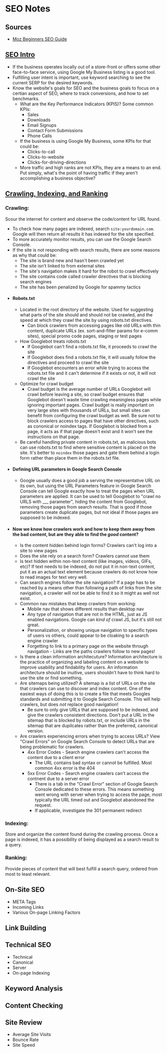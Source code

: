 # SEO Notes

## Sources 
- [Moz Beginners SEO Guide](https://moz.com/beginners-guide-to-seo)

## [SEO Intro](https://moz.com/beginners-guide-to-seo/why-search-engine-marketing-is-necessary)
  - If the business operates locally out of a store-front or offers some other face-to-face service, using Google My Business listing is a good tool. 
  - Fulfilling user intent is important, use keyword searching to see the current SERP for the desired keywords.
  - Know the website's goals for SEO and the business goals to focus on a certian aspect of SEO, where to track conversions, and how to set benchmarks. 
    - What are the Key Performance Indicators (KPIS)? Some common KPIs:
      - Sales
      - Downloads
      - Email Signups
      - Contact Form Submissions
      - Phone Calls
    - If the business is using Google My Business, some KPIs for that could be:
      - Clicks-to-call
      - Clicks-to-website
      - Clicks-for-driving-directions
    - More traffic and high ranks are not KPIs, they are a means to an end. Put simply, what's the point of having traffic if they aren't accomplishing a business objective?

## [Crawling, Indexing, and Ranking](https://moz.com/beginners-guide-to-seo/how-search-engines-operate)
  ### Crawling: 
  Scour the internet for content and observe the code/content for URL found.

  - To check how many pages are indexed, search `site:yourdomain.com`. Google will then return all results it has indexed for the site specified.
  - To more accurately monitor results, you can use the Google Search Console. 
  - If the site is not responding with search results, there are some reasons as why that could be:
    - The site is brand new and hasn't been crawled yet
    - The site isn't linked to from external sites
    - The site's navigation makes it hard for the robot to crawl effectively
    - The site contains code called crawler directives that is blocking search engines
    - The site has been penalized by Google for spammy tactics
  - #### Robots.txt
    - Located in the root directory of the website. Used for suggesting what parts of the site should and should not be crawled, and the speed at which they crawl the site by using robots.txt directives. 
      - Can block crawlers from accessing pages like old URLs with thin content, duplicate URLs (ex. sort-and-filter params for e-comm sites), special promo code pages, staging or test pages
    - How Googlebot treats robots.txt
      - If Googlebot can't find a robots.txt file, it proceeds to crawl the site
      - If Googlebot does find a robots.txt file, it will usually follow the directives and proceed to crawl the site
      - If Googlebot encounters an error while trying to access the robots.txt file and it can't determine if it exists or not, it will not crawl the site
    - Optimize for crawl budget
      - Crawl budget is the average number of URLs Googlebot will crawl before leaving a site, so crawl budget ensures that Googlebot doesn't waste time crawling meaningless pages while ignoring important pages. Crawl budget is really important on very large sites with thousands of URLs, but small sites can benefit from configuring the crawl budget as well. Be sure not to block crawlers access to pages that have other directives, such as cononical or noindex tags. If Googlebot is blocked from a page, it acts as if that page doesn't exist and it won't see the instructions on that page. 
    - Be careful handling private content in robots.txt, as malicious bots can use robots.txt to find where sensitive content is placed on the site. It's better to `noindex` those pages and gate them behind a login form rather than place them in the robots.txt file. 
  - #### Defining URL parameters in Google Search Console
    - Google usually does a good job a serving the representative URL on its own, but using the URL Parameters feature in Google Search Console can tell Google exactly how to treat the pages when URL parameters are applied. It can be used to tell Googlebot to "crawl no URLS with ___ parameter", hiding the content from Googlebot, removing those pages from search results. That is good if those parameters create duplicate pages, but not ideal if those pages are supposed to be indexed. 
  - #### Now we know how crawlers work and how to keep them away from the bad content, but are they able to find the *good* content?
    - Is the content hidden behind login forms? Crawlers can't log into a site to view pages
    - Does the site rely on a search form? Crawlers cannot use them
    - Is text hidden within non-text content (like images, videos, GIFs, etc)? If text needs to be indexed, do not put it in non-text content, put it as an actual text element because crawlers do not know how to read images for text very well. 
    - Can search engines follow the site navigation? If a page has to be reached by a means other than following a path of links from the site navigation, a crawler will not be able to find it so it might as well not exist.
    - Common nav mistakes that keep crawlers from working:
      - Mobile nav that shows different results than desktop nav
      - Any type of navigation that are not in the HTML, just as JS enabled navigations. Google can *kind of* crawl JS, but it's still not great. 
      - Personalization, or showing unique navigation to specific types of users vs others, could appear to be cloaking to a search engine crawler 
      -  Forgetting to link to a primary page on the website through navigation - Links are the paths crawlers follow to new pages! 
    - Is there a clean information architecuture? Information architecture is the practice of organizing and labeling content on a website to improve usability and findability for users. An information architecture should be inuitive, users shouldn't have to think hard to use the site or find something.
    - Are sitemaps being utilized? A sitemap is a list of URLs on the site that crawlers can use to discover and index content. One of the easiest ways of doing this is to create a file that meets Googles standards and submitting it to Google Search Console. This will help crawlers, but does *not* replace good navigation! 
      - Be sure to only give URLs that are supposed to be indexed, and give the crawlers consistent directions. Don't put a URL in the sitemap that is blocked by robots.txt, or include URLs in the sitemap that are dupilcates rather than the preferred, canonical version. 
    - Are crawlers experiencing errors when trying to access URLs? View "Crawl Errors" on Google Search Console to detect URLs that are being problematic for crawlers. 
      - 4xx Error Codes - Search engine crawlers can't access the content due to a client error
        - The URL contains bad syntax or cannot be fulfilled. Most common 4xx error is the 404
      - 5xx Error Codes - Search engine crawlers can't access the contnent due to a server error
        - There is a tab in the "Crawl Error" section of Google Search Console dedicated to these errors. This means something went wrong with server when trying to access the page, most typically the URL timed out and Googlebot abandoned the request. 
        - If applicable, investigate the 301 permanent redirect 

  ### Indexing: 
  Store and organize the content found during the crawling process. Once a page is indexed, it has a possibility of being displayed as a search result to a query. 

 
  ### Ranking: 
  Provide pieces of content that will best fulfill a search query, ordered from most to least relevant. 
  

## On-Site SEO
  - META Tags
  - Incoming Links
  - Various On-page Linking Factors

## Link Building

## Technical SEO
  - Technical
  - Canonical
  - Server
  - On-page Indexing

## Keyword Analysis

## Content Checking 

## Site Review
  - Average Site Visits
  - Bounce Rate
  - Site Speed
